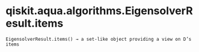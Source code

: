 # qiskit.aqua.algorithms.EigensolverResult.items

`EigensolverResult.items() → a set-like object providing a view on D’s items`
